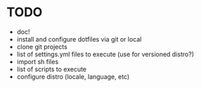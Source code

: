 # TODO

- doc!
- install and configure dotfiles via git or local
- clone git projects
- list of settings.yml files to execute (use for versioned distro?)
- import sh files
- list of scripts to execute
- configure distro (locale, language, etc)
